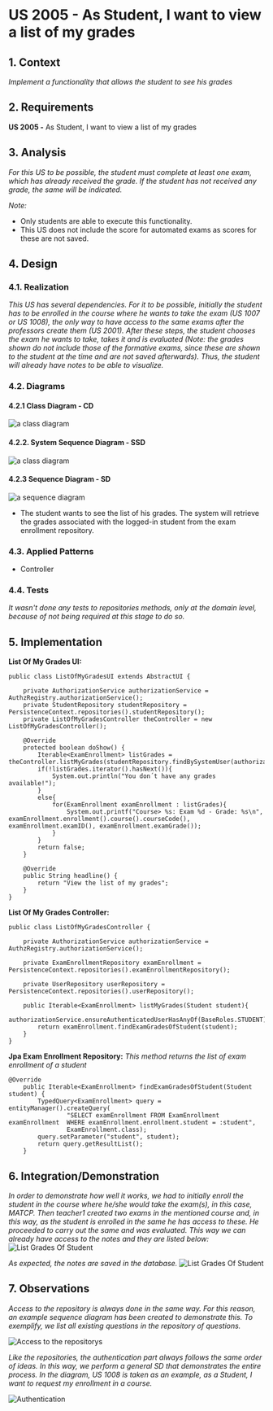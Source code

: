 # US 2005 - As Student, I want to view a list of my grades

## 1. Context

*Implement a functionality that allows the student to see his grades*

## 2. Requirements

**US 2005 -** As Student, I want to view a list of my grades

## 3. Analysis

*For this US to be possible, the student must complete at least one exam, which has already received the grade.
If the student has not received any grade, the same will be indicated.* </br>

*Note:*
- Only students are able to execute this functionality.
- This US does not include the score for automated exams as scores for these are not saved.

## 4. Design

### 4.1. Realization
*This US has several dependencies. For it to be possible, initially the student has to be enrolled in the course where he wants to take the exam (US 1007 or US 1008), 
the only way to have access to the same exams after the professors create them (US 2001). After these steps, the student chooses the exam he wants to take, takes it 
and is evaluated (Note: the grades shown do not include those of the formative exams, since these are shown to the student at the time and are not saved afterwards). 
Thus, the student will already have notes to be able to visualize.*

### 4.2. Diagrams

#### 4.2.1 Class Diagram - CD

![a class diagram](CD_2005.svg "Class Diagram")

#### 4.2.2. System Sequence Diagram - SSD

![a class diagram](SSD_2005.svg "System Sequence Diagram Diagram")

#### 4.2.3 Sequence Diagram - SD

![a sequence diagram](SD_2005.svg "Sequence Diagram")
- The student wants to see the list of his grades. The system will retrieve the grades associated with the logged-in student from the exam enrollment repository.

### 4.3. Applied Patterns

* Controller

### 4.4. Tests

*It wasn't done any tests to repositories methods, only at the domain level, because of not being required at this stage to do so.*


## 5. Implementation

**List Of My Grades UI:**

```
public class ListOfMyGradesUI extends AbstractUI {

    private AuthorizationService authorizationService = AuthzRegistry.authorizationService();
    private StudentRepository studentRepository = PersistenceContext.repositories().studentRepository();
    private ListOfMyGradesController theController = new ListOfMyGradesController();

    @Override
    protected boolean doShow() {
        Iterable<ExamEnrollment> listGrades = theController.listMyGrades(studentRepository.findBySystemUser(authorizationService.session().get().authenticatedUser()));
        if(!listGrades.iterator().hasNext()){
            System.out.println("You don´t have any grades available!");
        }
        else{
            for(ExamEnrollment examEnrollment : listGrades){
                System.out.printf("Course> %s: Exam %d - Grade: %s\n", examEnrollment.enrollment().course().courseCode(), examEnrollment.examID(), examEnrollment.examGrade());
            }
        }
        return false;
    }

    @Override
    public String headline() {
        return "View the list of my grades";
    }
}
````


**List Of My Grades Controller:**

```
public class ListOfMyGradesController {

    private AuthorizationService authorizationService = AuthzRegistry.authorizationService();

    private ExamEnrollmentRepository examEnrollment = PersistenceContext.repositories().examEnrollmentRepository();

    private UserRepository userRepository = PersistenceContext.repositories().userRepository();

    public Iterable<ExamEnrollment> listMyGrades(Student student){
        authorizationService.ensureAuthenticatedUserHasAnyOf(BaseRoles.STUDENT);
        return examEnrollment.findExamGradesOfStudent(student);
    }
}
````

**Jpa Exam Enrollment Repository:** *This method returns the list of exam enrollment of a student*

```
@Override
    public Iterable<ExamEnrollment> findExamGradesOfStudent(Student student) {
        TypedQuery<ExamEnrollment> query = entityManager().createQuery(
                "SELECT examEnrollment FROM ExamEnrollment examEnrollment  WHERE examEnrollment.enrollment.student = :student",
                ExamEnrollment.class);
        query.setParameter("student", student);
        return query.getResultList();
    }
````

## 6. Integration/Demonstration

*In order to demonstrate how well it works, we had to initially enroll the student in the course where he/she would take the exam(s), 
in this case, MATCP. Then teacher1 created two exams in the mentioned course and, in this way, as the student is enrolled in the same he has access to these. 
He proceeded to carry out the same and was evaluated. This way we can already have access to the notes and they are listed below:*
![List Grades Of Student](Support_2005/listGrades.png)

*As expected, the notes are saved in the database.*
![List Grades Of Student](Support_2005/listGradesBD.png)

## 7. Observations

*Access to the repository is always done in the same way.
For this reason, an example sequence diagram has been created to demonstrate this. To exemplify, we list all existing questions in the repository of questions.*

![Access to the repositorys](Support_2005/repository.svg)

*Like the repositories, the authentication part always follows the same order of ideas.
In this way, we perform a general SD that demonstrates the entire process. In the diagram, US 1008 is taken as an example,
as a Student, I want to request my enrollment in a course.*

![Authentication](Support_2005/autz.svg)
